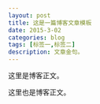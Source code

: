 ```yaml
---
layout: post
title: 这是一篇博客文章模板
date: 2015-3-02
categories: blog
tags: [标签一,标签二]
description: 文章金句。
---
```


<p>这里是博客正文。</p>
<p>这里也是博客正文。</p>












